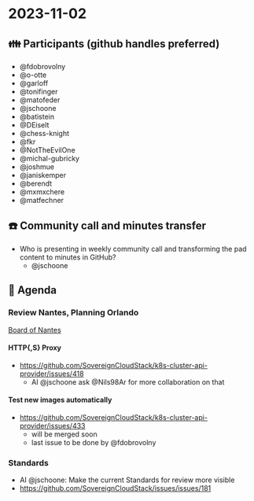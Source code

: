 # 2023-11-02
## :family: Participants (github handles preferred)
 * @fdobrovolny
 * @o-otte
 * @garloff
 * @tonifinger
 * @matofeder
 * @jschoone
 * @batistein
 * @DEiselt
 * @chess-knight
 * @fkr
 * @NotTheEvilOne
 * @michal-gubricky
 * @joshmue
 * @janiskemper
 * @berendt
 * @mxmxchere
 * @matfechner

## :telephone: Community call and minutes transfer
* Who is presenting in weekly community call and transforming the pad content to minutes in GitHub?
    * @jschoone

## :notebook: Agenda
### Review Nantes, Planning Orlando
[Board of Nantes](https://github.com/orgs/SovereignCloudStack/projects/6/views/35?filterQuery=label%3A%22container%22++iteration%3ANantes)

#### HTTP{,S} Proxy
- https://github.com/SovereignCloudStack/k8s-cluster-api-provider/issues/418
    - AI @jschoone ask @Nils98Ar for more collaboration on that

#### Test new images automatically
- https://github.com/SovereignCloudStack/k8s-cluster-api-provider/issues/433
    - will be merged soon
    - last issue to be done by @fdobrovolny

### Standards
- AI @jschoone: Make the current Standards for review more visible
- https://github.com/SovereignCloudStack/issues/issues/181
